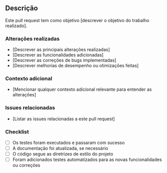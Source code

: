 ## Descrição

Este pull request tem como objetivo [descrever o objetivo do trabalho realizado].

### Alterações realizadas

- [Descrever as principais alterações realizadas]
- [Descrever as funcionalidades adicionadas]
- [Descrever as correções de bugs implementadas]
- [Descrever melhorias de desempenho ou otimizações feitas]

### Contexto adicional

- [Mencionar qualquer contexto adicional relevante para entender as alterações]

### Issues relacionadas

- [Listar as issues relacionadas a este pull request]

### Checklist

- [ ] Os testes foram executados e passaram com sucesso
- [ ] A documentação foi atualizada, se necessário
- [ ] O código segue as diretrizes de estilo do projeto
- [ ] Foram adicionados testes automatizados para as novas funcionalidades ou correções
